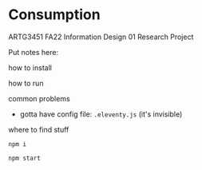 # Consumption
ARTG3451 FA22 Information Design 01 Research Project

Put notes here:

how to install

how to run

common problems

- gotta have config file: `.eleventy.js` (it's invisible)

where to find stuff

`npm i`

`npm start`